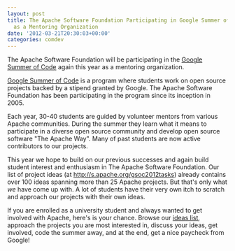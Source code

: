 ```yaml
---
layout: post
title: The Apache Software Foundation Participating in Google Summer of Code 2012
  as a Mentoring Organization
date: '2012-03-21T20:30:03+00:00'
categories: comdev
---
```

<p>The Apache Software Foundation will be participating in the&nbsp;<a href="http://www.google-melange.com/gsoc/homepage/google/gsoc2012">Google Summer of Code</a>&nbsp;again this year as a mentoring organization.</p> 
  <p><a href="http://www.google-melange.com/gsoc/document/show/gsoc_program/google/gsoc2012/faqs#whatis">Google Summer of Code</a> is a program where students work on open source projects backed by a stipend granted by Google. The Apache Software Foundation has been participating in the program since its inception in 2005.</p> 
  <p>Each year, 30-40 students are guided by volunteer mentors from various Apache communities. During the summer they learn what it means to participate in a diverse open source community and develop open source software &quot;The Apache Way&quot;. Many of past students are now active contributors to our projects.</p> 
  <p>This year we hope to build on our previous successes and again build student interest and enthusiasm in The Apache Software Foundation. Our list of project ideas (at <a href="http://s.apache.org/gsoc2012tasks">http://s.apache.org/gsoc2012tasks</a>) already contains over 100 ideas spanning more than 25 Apache projects. But that's only what <i>we</i> have come up with. A lot of students have their very own itch to scratch and approach our projects with their own ideas.</p> 
  <p>If you are enrolled as a university student and always wanted to get involved with Apache, here's is your chance. Browse our <a href="http://s.apache.org/gsoc2012tasks">ideas list</a>, approach the projects you are most interested in, discuss your ideas, get involved, code the summer away, and at the end, get a nice paycheck from Google!</p>
